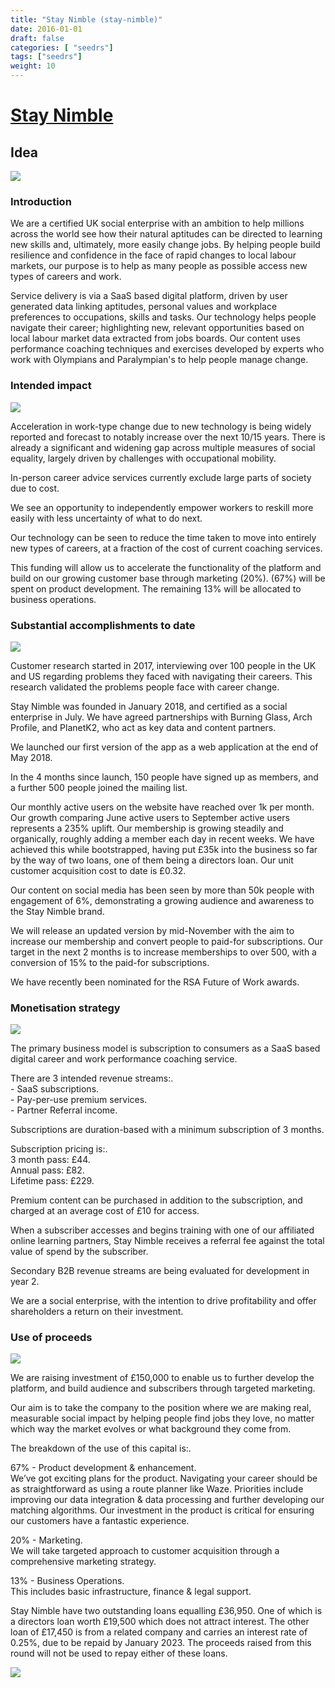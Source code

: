 ```yaml
---
title: "Stay Nimble (stay-nimble)"
date: 2016-01-01
draft: false
categories: [ "seedrs"]
tags: ["seedrs"]
weight: 10
---
```


# [Stay Nimble](https://www.seedrs.com/stay-nimble)

## Idea

![](/img/seedrs/uploads/startup/section_image/image/16277/2e6rbbryptsqwod23g7un4ta9j1imzz/Homepage.png?rect=0%2C0%2C2492%2C1525&w=600&fit=clip&s=9f6f198e5ab1deb9d1394976a2b827b0)

### Introduction

We are a certified UK social enterprise with an ambition to help millions across the world see how their natural aptitudes can be directed to learning new skills and, ultimately, more easily change jobs. By helping people build resilience and confidence in the face of rapid changes to local labour markets, our purpose is to help as many people as possible access new types of careers and work.

Service delivery is via a SaaS based digital platform, driven by user generated data linking aptitudes, personal values and workplace preferences to occupations, skills and tasks. Our technology helps people navigate their career; highlighting new, relevant opportunities based on local labour market data extracted from jobs boards. Our content uses performance coaching techniques and exercises developed by experts who work with Olympians and Paralympian's to help people manage change.

### Intended impact

![](/img/seedrs/uploads/startup/section_image/image/16278/nurv6wdqnu9j4m54dhcuvo0pzkrm514/Product_Image_2.png?rect=0%2C57%2C2546%2C1475&w=600&fit=clip&s=ba9efb28b0034c0c5f403b241a8fb7d1)

Acceleration in work-type change due to new technology is being widely reported and forecast to notably increase over the next 10/15 years. There is already a significant and widening gap across multiple measures of social equality, largely driven by challenges with occupational mobility.

In-person career advice services currently exclude large parts of society due to cost.

We see an opportunity to independently empower workers to reskill more easily with less uncertainty of what to do next.

Our technology can be seen to reduce the time taken to move into entirely new types of careers, at a fraction of the cost of current coaching services.

This funding will allow us to accelerate the functionality of the platform and build on our growing customer base through marketing (20%). (67%) will be spent on product development. The remaining 13% will be allocated to business operations.

### Substantial accomplishments to date

![](/img/seedrs/uploads/startup/section_image/image/16279/2t303mbskjlk3jfor8lq9dii0c3uzu5/Acheivements_to_date.png?rect=0%2C62%2C2558%2C1462&w=600&fit=clip&s=7bdfc79423bb5791826908d3f130b34c)

Customer research started in 2017, interviewing over 100 people in the UK and US regarding problems they faced with navigating their careers. This research validated the problems people face with career change.

Stay Nimble was founded in January 2018, and certified as a social enterprise in July. We have agreed partnerships with Burning Glass, Arch Profile, and PlanetK2, who act as key data and content partners.

We launched our first version of the app as a web application at the end of May 2018.

In the 4 months since launch, 150 people have signed up as members, and a further 500 people joined the mailing list.

Our monthly active users on the website have reached over 1k per month. Our growth comparing June active users to September active users represents a 235% uplift. Our membership is growing steadily and organically, roughly adding a member each day in recent weeks. We have achieved this while bootstrapped, having put £35k into the business so far by the way of two loans, one of them being a directors loan. Our unit customer acquisition cost to date is £0.32.

Our content on social media has been seen by more than 50k people with engagement of 6%, demonstrating a growing audience and awareness to the Stay Nimble brand.

We will release an updated version by mid-November with the aim to increase our membership and convert people to paid-for subscriptions. Our target in the next 2 months is to increase memberships to over 500, with a conversion of 15% to the paid-for subscriptions.

We have recently been nominated for the RSA Future of Work awards.

### Monetisation strategy

![](/img/seedrs/uploads/startup/section_image/image/16282/g6sjq3m5ynav6benvsbkm11hkd6xhsk/Product_shot__1_.png?rect=0%2C10%2C1564%2C950&w=600&fit=clip&s=7f533e1ff6e85b7d8f124dd3613e7a45)

The primary business model is subscription to consumers as a SaaS based digital career and work performance coaching service.

There are 3 intended revenue streams:. <br>- SaaS subscriptions. <br>- Pay-per-use premium services. <br>- Partner Referral income.

Subscriptions are duration-based with a minimum subscription of 3 months.

Subscription pricing is:. <br>3 month pass: £44. <br>Annual pass: £82. <br>Lifetime pass: £229.

Premium content can be purchased in addition to the subscription, and charged at an average cost of £10 for access.

When a subscriber accesses and begins training with one of our affiliated online learning partners, Stay Nimble receives a referral fee against the total value of spend by the subscriber.

Secondary B2B revenue streams are being evaluated for development in year 2.

We are a social enterprise, with the intention to drive profitability and offer shareholders a return on their investment.

### Use of proceeds

![](/img/seedrs/uploads/startup/section_image/image/16280/ktv9ojy8cijpcivzrywc4lmdmvei0h4/Initial_Target_Market.png?rect=0%2C75%2C2560%2C1445&w=600&fit=clip&s=538166fa147ca1e72ea5920cc4a0bfaf)

We are raising investment of £150,000 to enable us to further develop the platform, and build audience and subscribers through targeted marketing.

Our aim is to take the company to the position where we are making real, measurable social impact by helping people find jobs they love, no matter which way the market evolves or what background they come from.

The breakdown of the use of this capital is:.

67% - Product development &amp; enhancement. <br>We’ve got exciting plans for the product. Navigating your career should be as straightforward as using a route planner like Waze. Priorities include improving our data integration &amp; data processing and further developing our matching algorithms. Our investment in the product is critical for ensuring our customers have a fantastic experience.

20% - Marketing. <br>We will take targeted approach to customer acquisition through a comprehensive marketing strategy.

13% - Business Operations. <br>This includes basic infrastructure, finance &amp; legal support.

Stay Nimble have two outstanding loans equalling £36,950. One of which is a directors loan worth £19,500 which does not attract interest. The other loan of £17,450 is from a related company and carries an interest rate of 0.25%, due to be repaid by January 2023. The proceeds raised from this round will not be used to repay either of these loans.

![](/img/seedrs/uploads/startup/section_image/image/16251/stewo3iy0me5y7ltchnp4fxmk04ckua/Upcoming_milestones.png?rect=0%2C83%2C2558%2C1479&w=600&fit=clip&s=547fe382746a6f6bd0c6bc1305542f4e)

